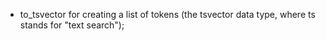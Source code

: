 - to_tsvector for creating a list of tokens (the tsvector data type, where ts stands for "text search");
